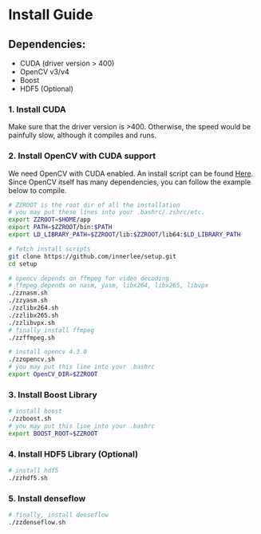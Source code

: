# Install Guide

## Dependencies:

- CUDA (driver version > 400)
- OpenCV v3/v4
- Boost
- HDF5 (Optional)

### 1. Install CUDA

Make sure that the driver version is >400.
Otherwise, the speed would be painfully slow, although it compiles and runs.

### 2. Install OpenCV with CUDA support

We need OpenCV with CUDA enabled.
An install script can be found [Here](https://github.com/innerlee/setup/blob/master/zzopencv.sh).
Since OpenCV itself has many dependencies,
you can follow the example below to compile.

```bash
# ZZROOT is the root dir of all the installation
# you may put these lines into your .bashrc/.zshrc/etc.
export ZZROOT=$HOME/app
export PATH=$ZZROOT/bin:$PATH
export LD_LIBRARY_PATH=$ZZROOT/lib:$ZZROOT/lib64:$LD_LIBRARY_PATH

# fetch install scripts
git clone https://github.com/innerlee/setup.git
cd setup

# opencv depends on ffmpeg for video decoding
# ffmpeg depends on nasm, yasm, libx264, libx265, libvpx
./zznasm.sh
./zzyasm.sh
./zzlibx264.sh
./zzlibx265.sh
./zzlibvpx.sh
# finally install ffmpeg
./zzffmpeg.sh

# install opencv 4.3.0
./zzopencv.sh
# you may put this line into your .bashrc
export OpenCV_DIR=$ZZROOT

```

### 3. Install Boost Library

```bash
# install boost
./zzboost.sh
# you may put this line into your .bashrc
export BOOST_ROOT=$ZZROOT
```

### 4. Install HDF5 Library (Optional)

```bash
# install hdf5
./zzhdf5.sh
```

### 5. Install denseflow

```bash
# finally, install denseflow
./zzdenseflow.sh
```
